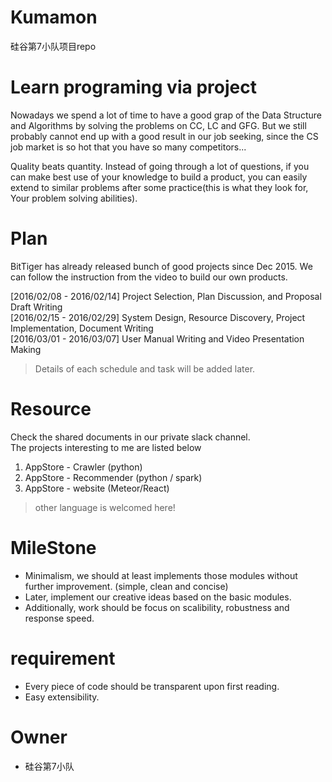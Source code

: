 # Kumamon
硅谷第7小队项目repo

# Learn programing via project
Nowadays we spend a lot of time to have a good grap of the Data Structure and Algorithms by solving the problems on CC, LC and GFG.
But we still probably cannot end up with a good result in our job seeking, since the CS job market is so hot that you have so many competitors...

Quality beats quantity. Instead of going through a lot of questions, if you can make best use of your knowledge to build a product, you can easily extend to similar problems after some practice(this is what they look for, Your problem solving abilities).

# Plan 
BitTiger has already released bunch of good projects since Dec 2015. We can follow the instruction from the video to build our own products. 

[2016/02/08 - 2016/02/14] Project Selection, Plan Discussion, and Proposal Draft Writing  
[2016/02/15 - 2016/02/29] System Design, Resource Discovery, Project Implementation, Document Writing  
[2016/03/01 - 2016/03/07] User Manual Writing and Video Presentation Making  
> Details of each schedule and task will be added later.

# Resource
Check the shared documents in our private slack channel.  
The projects interesting to me are listed below  
1. AppStore - Crawler (python)
2. AppStore - Recommender (python / spark)
3. AppStore - website (Meteor/React)

> other language is welcomed here!

# MileStone
* Minimalism, we should at least implements those modules without further improvement. (simple, clean and concise)
* Later, implement our creative ideas based on the basic modules.
* Additionally, work should be focus on scalibility, robustness and response speed.

# requirement
* Every piece of code should be transparent upon first reading.
* Easy extensibility. 

# Owner
* 硅谷第7小队


